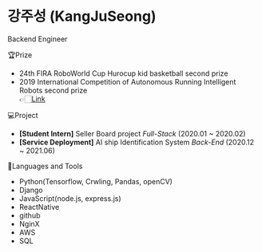 # 강주성 (KangJuSeong)  

Backend Engineer   

🏆Prize  

- 24th FIRA RoboWorld Cup Hurocup kid basketball second prize
- 2019 International Competition of Autonomous Running Intelligent Robots second prize  
  👉🏻[Link](https://m.kookmin.ac.kr/comm/board/user/be8e117863cfd580d7ed5931a799207c/view.do?dataSeq=1069743)

💻Project

- **[Student Intern]** Seller Board project _Full-Stack_ (2020.01 ~ 2020.02) 
- **[Service Deployment]** AI ship Identification System _Back-End_ (2020.12 ~ 2021.06)

🔨Languages and Tools

- Python(Tensorflow, Crwling, Pandas, openCV)
- Django
- JavaScript(node.js, express.js)
- ReactNative
- github
- NginX
- AWS
- SQL
